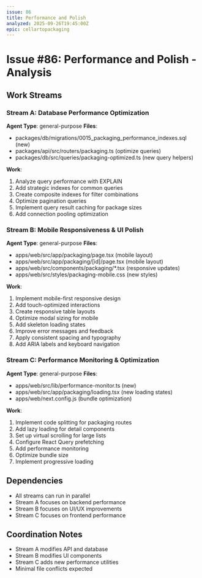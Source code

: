 ```yaml
---
issue: 86
title: Performance and Polish
analyzed: 2025-09-26T19:45:00Z
epic: cellartopackaging
---
```


# Issue #86: Performance and Polish - Analysis

## Work Streams

### Stream A: Database Performance Optimization
**Agent Type**: general-purpose
**Files**:
- packages/db/migrations/0015_packaging_performance_indexes.sql (new)
- packages/api/src/routers/packaging.ts (optimize queries)
- packages/db/src/queries/packaging-optimized.ts (new query helpers)

**Work**:
1. Analyze query performance with EXPLAIN
2. Add strategic indexes for common queries
3. Create composite indexes for filter combinations
4. Optimize pagination queries
5. Implement query result caching for package sizes
6. Add connection pooling optimization

### Stream B: Mobile Responsiveness & UI Polish
**Agent Type**: general-purpose
**Files**:
- apps/web/src/app/packaging/page.tsx (mobile layout)
- apps/web/src/app/packaging/[id]/page.tsx (mobile layout)
- apps/web/src/components/packaging/*.tsx (responsive updates)
- apps/web/src/styles/packaging-mobile.css (new styles)

**Work**:
1. Implement mobile-first responsive design
2. Add touch-optimized interactions
3. Create responsive table layouts
4. Optimize modal sizing for mobile
5. Add skeleton loading states
6. Improve error messages and feedback
7. Apply consistent spacing and typography
8. Add ARIA labels and keyboard navigation

### Stream C: Performance Monitoring & Optimization
**Agent Type**: general-purpose
**Files**:
- apps/web/src/lib/performance-monitor.ts (new)
- apps/web/src/app/packaging/loading.tsx (new loading states)
- apps/web/next.config.js (bundle optimization)

**Work**:
1. Implement code splitting for packaging routes
2. Add lazy loading for detail components
3. Set up virtual scrolling for large lists
4. Configure React Query prefetching
5. Add performance monitoring
6. Optimize bundle size
7. Implement progressive loading

## Dependencies
- All streams can run in parallel
- Stream A focuses on backend performance
- Stream B focuses on UI/UX improvements
- Stream C focuses on frontend performance

## Coordination Notes
- Stream A modifies API and database
- Stream B modifies UI components
- Stream C adds new performance utilities
- Minimal file conflicts expected
